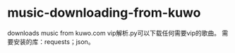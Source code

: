 # music-downloading-from-kuwo
downloads music from kuwo.com
vip解析.py可以下载任何需要vip的歌曲。
需要安装的库：requests；json。